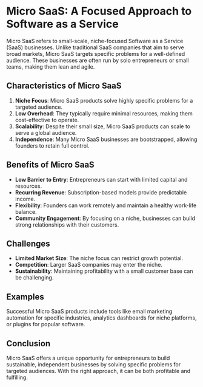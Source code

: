 # Micro SaaS: A Focused Approach to Software as a Service

Micro SaaS refers to small-scale, niche-focused Software as a Service (SaaS) businesses. Unlike traditional SaaS companies that aim to serve broad markets, Micro SaaS targets specific problems for a well-defined audience. These businesses are often run by solo entrepreneurs or small teams, making them lean and agile.

## Characteristics of Micro SaaS
1. **Niche Focus**: Micro SaaS products solve highly specific problems for a targeted audience.
2. **Low Overhead**: They typically require minimal resources, making them cost-effective to operate.
3. **Scalability**: Despite their small size, Micro SaaS products can scale to serve a global audience.
4. **Independence**: Many Micro SaaS businesses are bootstrapped, allowing founders to retain full control.

## Benefits of Micro SaaS
- **Low Barrier to Entry**: Entrepreneurs can start with limited capital and resources.
- **Recurring Revenue**: Subscription-based models provide predictable income.
- **Flexibility**: Founders can work remotely and maintain a healthy work-life balance.
- **Community Engagement**: By focusing on a niche, businesses can build strong relationships with their customers.

## Challenges
- **Limited Market Size**: The niche focus can restrict growth potential.
- **Competition**: Larger SaaS companies may enter the niche.
- **Sustainability**: Maintaining profitability with a small customer base can be challenging.

## Examples
Successful Micro SaaS products include tools like email marketing automation for specific industries, analytics dashboards for niche platforms, or plugins for popular software.

## Conclusion
Micro SaaS offers a unique opportunity for entrepreneurs to build sustainable, independent businesses by solving specific problems for targeted audiences. With the right approach, it can be both profitable and fulfilling.
